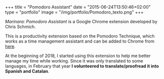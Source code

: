 +++
title = "Pomodoro Assistant"
date = "2015-06-24T13:50:46+02:00"
type = "portfolio"
image = "/img/portfolio/Pomodoro_texto.png"
+++

*Marinara: Pomodoro Assistant* is a Google Chrome extension developed by Chris Schmich.

This is a productivity extension based on the Pomodoro Technique, which works as a time management assistant and can be added to Chrome from [here](https://chrome.google.com/webstore/detail/marinara-pomodoro®-assist/lojgmehidjdhhbmpjfamhpkpodfcodef).

At the beginning of 2018, I started using this extension to help me better manage my time while working. Since it was only translated to some languages, in February that year **I volunteered to translate/proofread it into Spanish and Catalan**.

